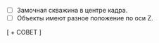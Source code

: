 - [ ] Замочная скважина в центре кадра.
- [ ] Объекты имеют разное положение по оси Z.

[ + СОВЕТ ]

